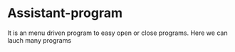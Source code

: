 # Assistant-program
It is an menu driven program to easy open or close programs.
Here we can lauch many programs
